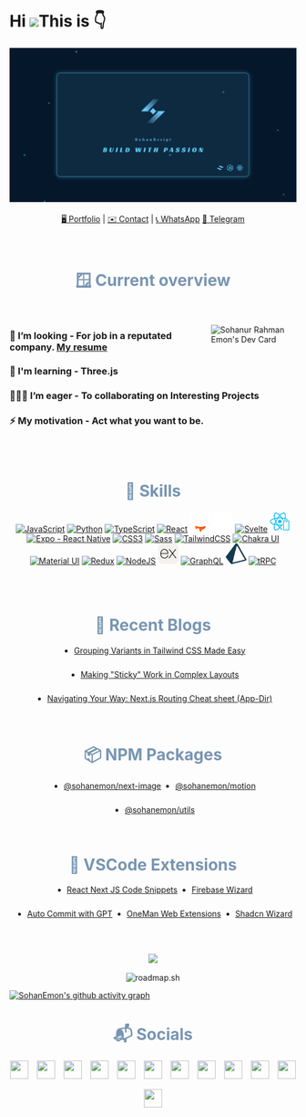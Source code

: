 Hi ![](https://user-images.githubusercontent.com/18350557/176309783-0785949b-9127-417c-8b55-ab5a4333674e.gif)This is 👇
<br>
===========================================================================================================================================

<div align="center">
    <img src="./images/gh-cover-dark.svg" alt="a software developer">
</div>

<div align="center">
<a href="https://goo.gl/maps/huvdBTHzafPSi3NG9" style="display: flex; flex-direction: column; align-items: center;">
    <img 
        src="https://readme-typing-svg.demolab.com?size=20&letterSpacing=tiny&duration=5000&pause=1000&color=4493F8&center=true&vCenter=true&width=435&lines=Sohan+R.+Emon;A+passionate+developer;%F0%9F%8C%8D+Based+in+Dhaka;Working+remotely" 
        alt=""
    />
</a>
<br>
  <a href="http://sohanemon.vercel.app">🖥️ Portfolio</a> | 
  <a href="mailto:sohanemon@outlook.com">✉️ Contact</a> | 
  <a href="https://wa.me/8801626420807">📞 WhatsApp</a> 
  <a href="https://t.me/sohanemon">💬 Telegram</a> 
 
</div>
<br/>
 <!---
<div align="center">
  <a href="https://www.github.com/sohanemon" target="_blank" rel="noreferrer">
    <img src="https://img.shields.io/github/followers/sohanemon?logo=github&style=for-the-badge&color=0891b2&labelColor=1c1917" alt="GitHub Followers" />
  </a>
  <a href="https://www.twitter.com/sohanemon" target="_blank" rel="noreferrer">
    <img src="https://img.shields.io/twitter/follow/sohanemon?logo=twitter&style=for-the-badge&color=0891b2&labelColor=1c1917" alt="Twitter Followers" />
  </a>
</div> 
  --->

<!-- overview section -->
<br>
<h1 align='center' style='color: #7895B2'> 🪟 Current overview</h1>
<br>

<a href="https://app.daily.dev/sohanemon"><img align='right'  width="150" src="https://api.daily.dev/devcards/v2/VA8r71eGEp21nwGpaZGKh.png?r=hrw&type=default" width="356" alt="Sohanur Rahman Emon's Dev Card"/></a>
<p>
<div>

### 🔎 I’m looking - For job in a reputated company. [My resume](https://drive.google.com/file/d/1r6rwOaL5-T7eFr97vGJi6OYOWRvMybpv/view)

### 🧠 I'm learning - Three.js

### 🧑‍🤝‍🧑 I’m eager - To collaborating on Interesting Projects

### ⚡ My motivation - Act what you want to be.

</div>
</p>

<br>
<br>
<h1 align='center'  style='color: #7895B2'> 💪 Skills</h1>

<p align="center">
<a href="https://developer.mozilla.org/en-US/docs/Web/JavaScript" target="_blank" rel="noreferrer"><img src="https://raw.githubusercontent.com/danielcranney/readme-generator/main/public/icons/skills/javascript-colored.svg" width="36" height="36" alt="JavaScript" /></a>
<a href="https://www.python.org/" target="_blank" rel="noreferrer"><img src="https://raw.githubusercontent.com/danielcranney/readme-generator/main/public/icons/skills/python-colored.svg" width="36" height="36" alt="Python" /></a>
<a href="https://www.typescriptlang.org/" target="_blank" rel="noreferrer"><img src="https://raw.githubusercontent.com/danielcranney/readme-generator/main/public/icons/skills/typescript-colored.svg" width="36" height="36" alt="TypeScript" /></a>
<a href="https://reactjs.org/" target="_blank" rel="noreferrer"><img src="https://raw.githubusercontent.com/danielcranney/readme-generator/main/public/icons/skills/react-colored.svg" width="36" height="36" alt="React" /></a>
<a href="https://docs.astro.build" target="_blank" rel="noreferrer"><img src="https://raw.githubusercontent.com/sohanemon/sohanemon/main/images/tech-stack/astro.png" width="36" height="36" alt="AstroJS" /></a>
<a href="https://nextjs.org/docs" target="_blank" rel="noreferrer"><img src="https://raw.githubusercontent.com/sohanemon/sohanemon/main/images/tech-stack/4dnlt8m2mcb98bzc4zb8pggc4csi.webp" width="36" height="36" alt="NextJs" /></a>
<a href="https://svelte.dev/" target="_blank" rel="noreferrer"><img src="https://raw.githubusercontent.com/danielcranney/readme-generator/main/public/icons/skills/svelte-colored.svg" width="36" height="36" alt="Svelte" /></a>
<a href="https://reactnative.dev" target="_blank" rel="noreferrer"><img style='object-fit: contain' src="https://raw.githubusercontent.com/sohanemon/sohanemon/main/images/tech-stack/reactnative.png" width="36" height="36" alt="React Native" /></a>
<a href="https://expo.dev" target="_blank" rel="noreferrer"><img src="https://github.com/expo.png"36" height="36" alt="Expo - React Native" /></a>
<a href="https://www.w3.org/TR/CSS/#css" target="_blank" rel="noreferrer"><img src="https://raw.githubusercontent.com/danielcranney/readme-generator/main/public/icons/skills/css3-colored.svg" width="36" height="36" alt="CSS3" /></a>
<a href="https://sass-lang.com/" target="_blank" rel="noreferrer"><img src="https://raw.githubusercontent.com/danielcranney/readme-generator/main/public/icons/skills/sass-colored.svg" width="36" height="36" alt="Sass" /></a>
<a href="https://tailwindcss.com/" target="_blank" rel="noreferrer"><img src="https://raw.githubusercontent.com/danielcranney/readme-generator/main/public/icons/skills/tailwindcss-colored.svg" width="36" height="36" alt="TailwindCSS" /></a>
<a href="https://chakra-ui.com/" target="_blank" rel="noreferrer"><img src="https://raw.githubusercontent.com/danielcranney/readme-generator/main/public/icons/skills/chakra-colored.svg" width="36" height="36" alt="Chakra UI" /></a>
<a href="https://mui.com/" target="_blank" rel="noreferrer"><img src="https://raw.githubusercontent.com/danielcranney/readme-generator/main/public/icons/skills/materialui-colored.svg" width="36" height="36" alt="Material UI" /></a>
<a href="https://redux.js.org/" target="_blank" rel="noreferrer"><img src="https://raw.githubusercontent.com/danielcranney/readme-generator/main/public/icons/skills/redux-colored.svg" width="36" height="36" alt="Redux" /></a>
<a href="https://nodejs.org/en/" target="_blank" rel="noreferrer"><img src="https://raw.githubusercontent.com/danielcranney/readme-generator/main/public/icons/skills/nodejs-colored.svg" width="36" height="36" alt="NodeJS" /></a>
<a href="https://expressjs.com/" target="_blank" rel="noreferrer"><img src="./images/tech-stack/express.svg" width="36" height="36" alt="Express" /></a>
<a href="https://graphql.org/" target="_blank" rel="noreferrer"><img src="https://raw.githubusercontent.com/danielcranney/readme-generator/main/public/icons/skills/graphql-colored.svg" width="36" height="36" alt="GraphQL" /></a>
<a href="https://prisma.io/" target="_blank" rel="noreferrer"><img src="https://raw.githubusercontent.com/sohanemon/sohanemon/main/images/tech-stack/prisma.webp" width="36" height="36" alt="GraphQL" /></a>
<a href="https://trpc.io/" target="_blank" rel="noreferrer"><img src="https://avatars.githubusercontent.com/u/78011399?v=4" width="36" height="36" alt="tRPC" /></a>
</p>
<br/>


<!-- My blogs section here -->
<br/>
<h1  align='center'  style='color: #7895B2'> 📝 Recent Blogs</h1>
<ul style='display:flex; flex-wrap: wrap; justify-content: center; gap: 25px;'>
  <li><a href="https://sohanemon.vercel.app/article/grouping-variants-in-tailwind-css-made-easy">Grouping Variants in Tailwind CSS Made Easy</a></li>
  <li><a href="https://sohanemon.vercel.app/article/making-sticky-work-in-complex-layouts">Making "Sticky" Work in Complex Layouts</a></li>
  <li><a href="https://sohanemon.vercel.app/article/navigating-your-way-next-js-routing-cheat-sheet-app-dir">Navigating Your Way: Next.js Routing Cheat sheet (App-Dir)</a></li>

</ul>

<!-- My npm packages section here -->
<br/>
<h1  align='center'  style='color: #7895B2'> 📦 NPM Packages</h1>
<ul style='display:flex; flex-wrap: wrap; justify-content: center; gap: 25px;'>
  <li><a href="https://www.npmjs.com/package/@sohanemon/next-image">@sohanemon/next-image</a></li>
  <li><a href="https://www.npmjs.com/package/@sohanemon/motion">@sohanemon/motion</a></li>
  <li><a href="https://www.npmjs.com/package/@sohanemon/utils">@sohanemon/utils</a></li>
</ul>

<!-- My VSCode extension section here -->
<br/>
<h1  align='center'  style='color: #7895B2'> 🐝 VSCode Extensions</h1>
<ul style='display:flex; flex-wrap: wrap; justify-content: center; gap: 25px;'>
  <li><a href="https://marketplace.visualstudio.com/items?itemName=SohanEmon.react-next-js-code-snippets">React Next JS Code Snippets</a></li>
    <li><a href="https://marketplace.visualstudio.com/items?itemName=SohanEmon.firebase-wizard">Firebase Wizard</a></li>
  <li><a href="https://marketplace.visualstudio.com/items?itemName=SohanEmon.auto-commit-gpt">Auto Commit with GPT
</a></li>
  <li><a href="https://marketplace.visualstudio.com/items?itemName=SohanEmon.oneman-web-extensions">OneMan Web Extensions</a></li>
      <li><a href="https://marketplace.visualstudio.com/items?itemName=SohanEmon.shadcn-wizard">Shadcn Wizard</a></li>
</ul>

<!-- github stats -->
<br>
<br>
</p>

 <p align='center'>
 <img   src="https://github-readme-streak-stats.herokuapp.com/?user=sohanemon&background=0d1117&sideNums=E8DFCA&sideLabels=AEBDCA&currStreakNum=FB8C00&dates=AEBDCA" />
 </p>
<div align="center">
    <img src="https://roadmap.sh/card/wide/66d298b6553501e3c3427a72?variant=dark&roadmaps=typescript%2Creact-native%2Creact" alt="roadmap.sh">
</div>

<!---
![](http://github-profile-summary-cards.vercel.app/api/cards/most-commit-language?username=sohanemon&theme=github_dark)
-->
[![SohanEmon's github activity graph](https://github-readme-activity-graph.vercel.app/graph?username=sohanemon&bg_color=ffffff00&point=ffffff&color=e8e2ca&line=555555&hide_border=true&title_color=ffffff&custom_title=SohanEmon's)](https://sohanemon.netlify.app)

<!-- connection section -->
<div align='center'>
<h1  style='color: #7895B2'> 📬 Socials</h1>

<p align="center" style='display:flex; justify-content: center; flex-wrap: wrap;gap: 15px'> <a href="https://www.codepen.io/sohanemon" target="_blank" rel="noreferrer"><img src="https://raw.githubusercontent.com/danielcranney/readme-generator/main/public/icons/socials/codepen.svg" width="32" height="32" /></a> <a href="https://codesandbox.io/u/sohanemon" target="_blank" rel="noreferrer"><img src="https://raw.githubusercontent.com/danielcranney/readme-generator/main/public/icons/socials/codesandbox.svg" width="32" height="32" /></a> <a href="https://www.dev.to/sohanemon" target="_blank" rel="noreferrer"><img src="https://raw.githubusercontent.com/danielcranney/readme-generator/main/public/icons/socials/devdotto.svg" width="32" height="32" /></a> <a href="https://discord.com/users/sohanemon" target="_blank" rel="noreferrer"><img src="https://raw.githubusercontent.com/danielcranney/readme-generator/main/public/icons/socials/discord.svg" width="32" height="32" /></a> <a href="https://www.dribbble.com/sohanemon" target="_blank" rel="noreferrer"><img src="https://raw.githubusercontent.com/danielcranney/readme-generator/main/public/icons/socials/dribbble.svg" width="32" height="32" /></a> <a href="https://www.facebook.com/m.sohanemon" target="_blank" rel="noreferrer"><img src="https://raw.githubusercontent.com/danielcranney/readme-generator/main/public/icons/socials/facebook.svg" width="32" height="32" /></a><a href="https://sohanemon.hashnode.dev" target="_blank" rel="noreferrer"><img src="https://raw.githubusercontent.com/danielcranney/readme-generator/main/public/icons/socials/hashnode.svg" width="32" height="32" /></a> <a href="http://www.instagram.com/m.sohanemon" target="_blank" rel="noreferrer"><img src="https://raw.githubusercontent.com/danielcranney/readme-generator/main/public/icons/socials/instagram.svg" width="32" height="32" /></a> <a href="https://www.linkedin.com/in/sohanemon" target="_blank" rel="noreferrer"><img src="https://raw.githubusercontent.com/danielcranney/readme-generator/main/public/icons/socials/linkedin.svg" width="32" height="32" /></a> <a href="http://www.medium.com/sohanemon" target="_blank" rel="noreferrer"><img src="https://raw.githubusercontent.com/danielcranney/readme-generator/main/public/icons/socials/medium.svg" width="32" height="32" /></a> <a href="https://www.stackoverflow.com/users/sohanemon" target="_blank" rel="noreferrer"><img src="https://raw.githubusercontent.com/danielcranney/readme-generator/main/public/icons/socials/stackoverflow.svg" width="32" height="32" /></a> <a href="https://www.twitter.com/sohanemon" target="_blank" rel="noreferrer"><img src="https://raw.githubusercontent.com/danielcranney/readme-generator/main/public/icons/socials/twitter.svg" width="32" height="32" /></a></p>
 
</div>
